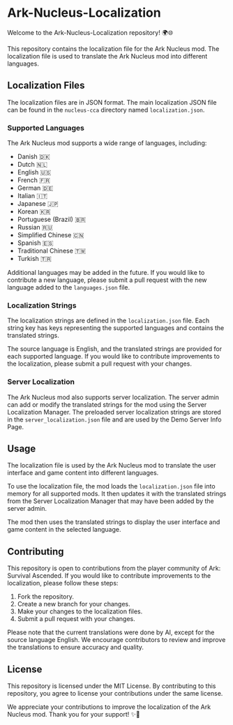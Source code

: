 # Ark-Nucleus-Localization

Welcome to the Ark-Nucleus-Localization repository! 🌍🌐

This repository contains the localization file for the Ark Nucleus mod. The localization file is used to translate the Ark Nucleus mod into different languages.

## Localization Files

The localization files are in JSON format. The main localization JSON file can be found in the `nucleus-cca` directory named `localization.json`.

### Supported Languages

The Ark Nucleus mod supports a wide range of languages, including:

- Danish 🇩🇰
- Dutch 🇳🇱
- English 🇺🇸
- French 🇫🇷
- German 🇩🇪
- Italian 🇮🇹
- Japanese 🇯🇵
- Korean 🇰🇷
- Portuguese (Brazil) 🇧🇷
- Russian 🇷🇺
- Simplified Chinese 🇨🇳
- Spanish 🇪🇸
- Traditional Chinese 🇹🇼
- Turkish 🇹🇷

Additional languages may be added in the future. If you would like to contribute a new language, please submit a pull request with the new language added to the `languages.json` file.

### Localization Strings

The localization strings are defined in the `localization.json` file. Each string key has keys representing the supported languages and contains the translated strings.

The source language is English, and the translated strings are provided for each supported language. If you would like to contribute improvements to the localization, please submit a pull request with your changes.

### Server Localization

The Ark Nucleus mod also supports server localization. The server admin can add or modify the translated strings for the mod using the Server Localization Manager. The preloaded server localization strings are stored in the `server_localization.json` file and are used by the Demo Server Info Page.

## Usage

The localization file is used by the Ark Nucleus mod to translate the user interface and game content into different languages.

To use the localization file, the mod loads the `localization.json` file into memory for all supported mods. It then updates it with the translated strings from the Server Localization Manager that may have been added by the server admin.

The mod then uses the translated strings to display the user interface and game content in the selected language.

## Contributing

This repository is open to contributions from the player community of Ark: Survival Ascended. If you would like to contribute improvements to the localization, please follow these steps:

1. Fork the repository.
2. Create a new branch for your changes.
3. Make your changes to the localization files.
4. Submit a pull request with your changes.

Please note that the current translations were done by AI, except for the source language English. We encourage contributors to review and improve the translations to ensure accuracy and quality.

## License

This repository is licensed under the MIT License. By contributing to this repository, you agree to license your contributions under the same license.

We appreciate your contributions to improve the localization of the Ark Nucleus mod. Thank you for your support! ✨🎉
